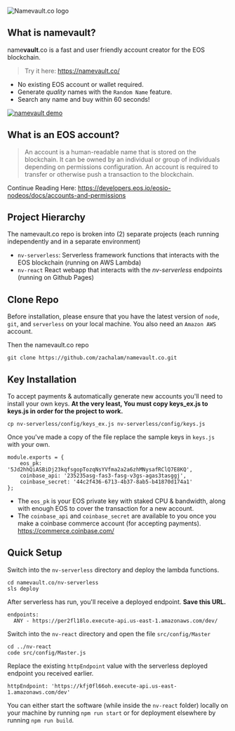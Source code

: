 ![Namevault.co logo](https://raw.githubusercontent.com/zachalam/namevault.co/master/nv-react/src/images/nv-banner.jpg)

## What is namevault?
name**vault**.co is a fast and user friendly account creator for the EOS blockchain. 
>Try it here: https://namevault.co/

- No existing EOS account or wallet required.
- Generate *quality* names with the `Random Name` feature.
- Search any name and buy within 60 seconds!

<a href="http://namevault.co"><img src="https://media.giphy.com/media/dgfOysCTqd6JKn8f8l/giphy.gif" alt="namevault demo" /></a>

## What is an EOS account?

> An account is a human-readable name that is stored on the blockchain. It can be owned by an individual or group of individuals depending on permissions configuration. An account is required to transfer or otherwise push a transaction to the blockchain.

Continue Reading Here: https://developers.eos.io/eosio-nodeos/docs/accounts-and-permissions


## Project Hierarchy
The namevault.co repo is broken into (2) separate projects (each running independently and in a separate environment)
- `nv-serverless`: Serverless framework functions that interacts with the EOS blockchain (running on AWS Lambda)
- `nv-react` React webapp that interacts with the *nv-serverless* endpoints (running on Github Pages)

## Clone Repo
Before installation, please ensure that you have the latest version of `node`, `git`, and `serverless` on your local machine. You also need an `Amazon AWS` account.

Then the namevault.co repo
```
git clone https://github.com/zachalam/namevault.co.git
```

## Key Installation
To accept payments & automatically generate new accounts you'll need to install your own keys. **At the very least, You must copy keys_ex.js to keys.js in order for the project to work.**

```
cp nv-serverless/config/keys_ex.js nv-serverless/config/keys.js
```

Once you've made a copy of the file replace the sample keys in `keys.js` with your own.
```
module.exports = {
    eos_pk: '5Jd2hhQiASBiDj23kqfsgopTozqNsYVfma2a2a6zhMNysafRClQ7E8KQ',
    coinbase_api: '235235asg-fas3-fasg-v3gs-agas3tasggj',
    coinbase_secret: '44c2f436-6713-4b37-8ab5-b41870d174a1'
};
```
- The `eos_pk` is your EOS private key with staked CPU & bandwidth, along with enough EOS to cover the transaction for a new account.
- The `coinbase_api` and `coinbase_secret` are available to you once you make a coinbase commerce account (for accepting payments). https://commerce.coinbase.com/

## Quick Setup
Switch into the `nv-serverless` directory and deploy the lambda functions.
```
cd namevault.co/nv-serverless
sls deploy
```

After serverless has run, you'll receive a deployed endpoint. **Save this URL.**
```
endpoints:
  ANY - https://per2fl18lo.execute-api.us-east-1.amazonaws.com/dev/
```

Switch into the `nv-react` directory and open the file `src/config/Master`
```
cd ../nv-react
code src/config/Master.js
```

Replace the existing `httpEndpoint` value with the serverless deployed endpoint you received earlier.
```
httpEndpoint: 'https://kfj0fl66oh.execute-api.us-east-1.amazonaws.com/dev'
```

You can either start the software (while inside the `nv-react` folder) locally on your machine by running `npm run start` or for deployment elsewhere by running `npm run build`.
